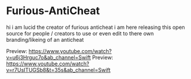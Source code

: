 # Furious-AntiCheat


hi i am lucid the creator of furious anticheat i am here releasing this open source for people / creators to use or even edit to there own branding/likeing of an anticheat


Preview: https://www.youtube.com/watch?v=u6j3Hrguc7o&ab_channel=Swift
Preview: https://www.youtube.com/watch?v=r7UsITUGSb8&t=35s&ab_channel=Swift

